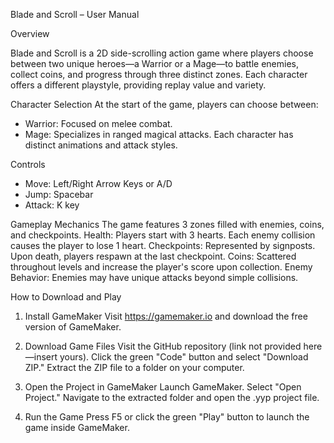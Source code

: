 Blade and Scroll – User Manual

Overview

Blade and Scroll is a 2D side-scrolling action game where players choose between two unique heroes—a Warrior or a Mage—to battle enemies, collect coins, and progress through three distinct zones. Each character offers a different playstyle, providing replay value and variety.

Character Selection
At the start of the game, players can choose between:
- Warrior: Focused on melee combat.
- Mage: Specializes in ranged magical attacks.
Each character has distinct animations and attack styles.

Controls
- Move: Left/Right Arrow Keys or A/D
- Jump: Spacebar
- Attack: K key



Gameplay Mechanics
The game features 3 zones filled with enemies, coins, and checkpoints.
Health: Players start with 3 hearts. Each enemy collision causes the player to lose 1 heart.
Checkpoints: Represented by signposts. Upon death, players respawn at the last checkpoint.
Coins: Scattered throughout levels and increase the player's score upon collection.
Enemy Behavior: Enemies may have unique attacks beyond simple collisions.


How to Download and Play

1. Install GameMaker
Visit https://gamemaker.io and download the free version of GameMaker.
2. Download Game Files
Visit the GitHub repository (link not provided here—insert yours).
Click the green "Code" button and select "Download ZIP."
Extract the ZIP file to a folder on your computer.
3. Open the Project in GameMaker
Launch GameMaker.
Select "Open Project."
Navigate to the extracted folder and open the .yyp project file.


4. Run the Game
Press F5 or click the green "Play" button to launch the game inside GameMaker.
